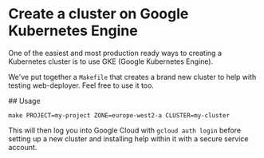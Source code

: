 # Create a cluster on Google Kubernetes Engine

One of the easiest and most production ready ways to creating a Kubernetes cluster is to use GKE (Google Kubernetes Engine).

We've put together a `Makefile` that creates a brand new cluster to help with testing web-deployer. Feel free to use it too.

## Usage

```
make PROJECT=my-project ZONE=europe-west2-a CLUSTER=my-cluster
```

This will then log you into Google Cloud with `gcloud auth login` before setting up a new cluster and installing help within it with a secure service account.
